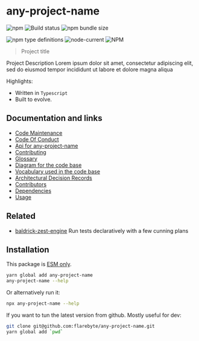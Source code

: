 # any-project-name

![npm](https://img.shields.io/npm/v/any-project-name) ![Build status](https://github.com/flarebyte/any-project-name/actions/workflows/main.yml/badge.svg) ![npm bundle size](https://img.shields.io/bundlephobia/min/any-project-name)

![npm type definitions](https://img.shields.io/npm/types/any-project-name) ![node-current](https://img.shields.io/node/v/any-project-name) ![NPM](https://img.shields.io/npm/l/any-project-name)

> Project title

Project Description Lorem ipsum dolor sit amet, consectetur adipiscing elit, sed do eiusmod tempor incididunt ut labore et dolore magna aliqua

Highlights:

* Written in `Typescript`
* Built to evolve.


## Documentation and links

* [Code Maintenance](MAINTENANCE.md)
* [Code Of Conduct](CODE_OF_CONDUCT.md)
* [Api for any-project-name](API.md)
* [Contributing](CONTRIBUTING.md)
* [Glossary](GLOSSARY.md)
* [Diagram for the code base](INTERNAL.md)
* [Vocabulary used in the code base](CODE_VOCABULARY.md)
* [Architectural Decision Records](DECISIONS.md)
* [Contributors](https://github.com/flarebyte/any-project-name/graphs/contributors)
* [Dependencies](https://github.com/flarebyte/any-project-name/network/dependencies)
* [Usage](USAGE.md)

## Related

* [baldrick-zest-engine](https://github.com/flarebyte/baldrick-zest-engine) Run tests declaratively with a few cunning plans

## Installation

This package is [ESM only](https://blog.sindresorhus.com/get-ready-for-esm-aa53530b3f77).

```bash
yarn global add any-project-name
any-project-name --help
```
Or alternatively run it:
```bash
npx any-project-name --help
```
If you want to tun the latest version from github. Mostly useful for dev:
```bash
git clone git@github.com:flarebyte/any-project-name.git
yarn global add `pwd`
```
